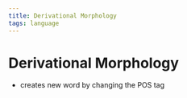 ```yaml
---
title: Derivational Morphology
tags: language
---
```


# Derivational Morphology
- creates new word by changing the POS tag




































